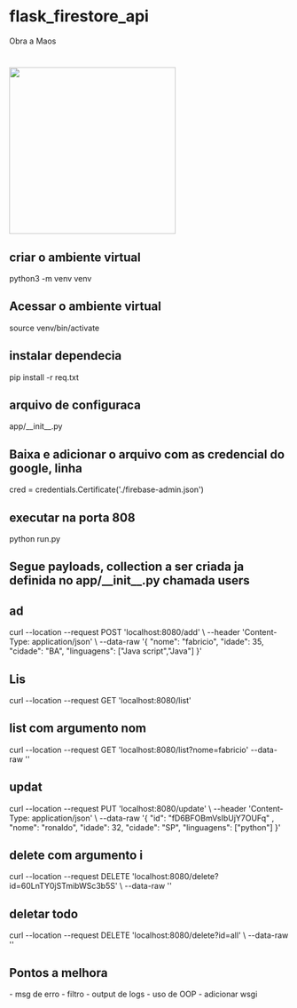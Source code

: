 # flask_firestore_api

<p2> Obra a Maos </p2>

<h1> 
<img src=https://giphy.com/embed/o28elTLxOjiRW width="300px"/> 
</h1>

<h2>criar o ambiente virtual</h2>
python3 -m venv venv

<h2>Acessar o ambiente virtual</h2>
source venv/bin/activate

<h2>instalar dependecia</h2>
pip install -r req.txt

<h2>arquivo de configuraca</h2>
app/__init__.py

<h2>Baixa e adicionar o arquivo com as credencial do google, linha</h2>
cred = credentials.Certificate('./firebase-admin.json')

<h2>executar na porta 808</h2>
python run.py

<h2>Segue payloads, collection a ser criada ja definida no app/__init__.py chamada users</h2>

<h2>ad</h2>
curl --location --request POST 'localhost:8080/add' \
--header 'Content-Type: application/json' \
--data-raw '{
    "nome": "fabricio",
    "idade": 35,
    "cidade": "BA",
    "linguagens": ["Java script","Java"]
}'

<h2>Lis</h2>
curl --location --request GET 'localhost:8080/list' 

<h2>list com argumento nom</h2>
curl --location --request GET 'localhost:8080/list?nome=fabricio' --data-raw ''

<h2>updat</h2>
curl --location --request PUT 'localhost:8080/update' \
--header 'Content-Type: application/json' \
--data-raw '{
    "id": "fD6BFOBmVsIbUjY7OUFq" ,
    "nome": "ronaldo",
    "idade": 32,
    "cidade": "SP",
    "linguagens": ["python"]
}'

<h2>delete com argumento i</h2>
curl --location --request DELETE 'localhost:8080/delete?id=60LnTY0jSTmibWSc3b5S' \
--data-raw ''

<h2>deletar todo</h2>
curl --location --request DELETE 'localhost:8080/delete?id=all' \
--data-raw ''

<h2>Pontos a melhora</h2>
- msg de erro
- filtro
- output de logs 
- uso de OOP
- adicionar wsgi